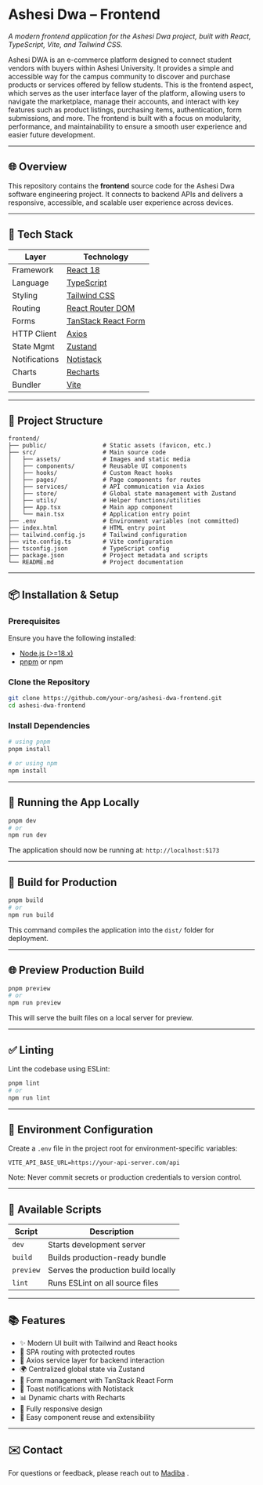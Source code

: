 
# Ashesi Dwa – Frontend

_A modern frontend application for the Ashesi Dwa project, built with React, TypeScript, Vite, and Tailwind CSS._

 Ashesi DWA is an e-commerce platform designed to connect student vendors with buyers within Ashesi University. It provides a simple and accessible way for the campus community to discover and purchase products or services offered by fellow students.
 This is the frontend aspect, which serves as the user interface layer of the platform, allowing users to navigate the marketplace, manage their accounts, and interact with key features such as product listings, purchasing items, authentication, form submissions, and more. The frontend is built with a focus on modularity, performance, and maintainability to ensure a smooth user experience and easier future development.



---

## 🌐 Overview

This repository contains the **frontend** source code for the Ashesi Dwa software engineering project. It connects to backend APIs and delivers a responsive, accessible, and scalable user experience across devices.

---

## 🚀 Tech Stack

| Layer        | Technology                       |
|--------------|----------------------------------|
| Framework    | [React 18](https://reactjs.org/) |
| Language     | [TypeScript](https://www.typescriptlang.org/) |
| Styling      | [Tailwind CSS](https://tailwindcss.com/) |
| Routing      | [React Router DOM](https://reactrouter.com/en/main) |
| Forms        | [TanStack React Form](https://tanstack.com/form) |
| HTTP Client  | [Axios](https://axios-http.com/) |
| State Mgmt   | [Zustand](https://zustand.pmnd.rs/) |
| Notifications| [Notistack](https://iamhosseindhv.com/notistack) |
| Charts       | [Recharts](https://recharts.org/) |
| Bundler      | [Vite](https://vitejs.dev/) |

---

## 📁 Project Structure

```text
frontend/
├── public/                # Static assets (favicon, etc.)
├── src/                   # Main source code
│   ├── assets/            # Images and static media
│   ├── components/        # Reusable UI components
│   ├── hooks/             # Custom React hooks
│   ├── pages/             # Page components for routes
│   ├── services/          # API communication via Axios
│   ├── store/             # Global state management with Zustand
│   ├── utils/             # Helper functions/utilities
│   ├── App.tsx            # Main app component
│   └── main.tsx           # Application entry point
├── .env                   # Environment variables (not committed)
├── index.html             # HTML entry point
├── tailwind.config.js     # Tailwind configuration
├── vite.config.ts         # Vite configuration
├── tsconfig.json          # TypeScript config
├── package.json           # Project metadata and scripts
└── README.md              # Project documentation
```

---

## 📦 Installation & Setup

### Prerequisites

Ensure you have the following installed:

- [Node.js (>=18.x)](https://nodejs.org/)
- [pnpm](https://pnpm.io/) or npm

### Clone the Repository

```bash
git clone https://github.com/your-org/ashesi-dwa-frontend.git
cd ashesi-dwa-frontend
```

### Install Dependencies

```bash
# using pnpm
pnpm install

# or using npm
npm install
```

---

## 🧪 Running the App Locally

```bash
pnpm dev
# or
npm run dev
```

The application should now be running at: `http://localhost:5173`

---

## 🔨 Build for Production

```bash
pnpm build
# or
npm run build
```

This command compiles the application into the `dist/` folder for deployment.

---

## 🌐 Preview Production Build

```bash
pnpm preview
# or
npm run preview
```

This will serve the built files on a local server for preview.

---

## ✅ Linting

Lint the codebase using ESLint:

```bash
pnpm lint
# or
npm run lint
```

---

## 🧬 Environment Configuration

Create a `.env` file in the project root for environment-specific variables:

```env
VITE_API_BASE_URL=https://your-api-server.com/api
```

Note: Never commit secrets or production credentials to version control.

---

## 🧰 Available Scripts

| Script        | Description                                      |
|---------------|--------------------------------------------------|
| `dev`         | Starts development server                        |
| `build`       | Builds production-ready bundle                   |
| `preview`     | Serves the production build locally              |
| `lint`        | Runs ESLint on all source files                  |

---

## 📚 Features

- ✨ Modern UI built with Tailwind and React hooks
- 🔁 SPA routing with protected routes
- 📡 Axios service layer for backend interaction
- 🌍 Centralized global state via Zustand
- 🧾 Form management with TanStack React Form
- 🔔 Toast notifications with Notistack
- 📊 Dynamic charts with Recharts
- 📱 Fully responsive design
- 🧩 Easy component reuse and extensibility


---

## ✉️ Contact

For questions or feedback, please reach out to [Madiba](mailto:madstone.github@gmail.com)
.
